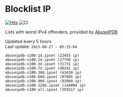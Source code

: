 # Blocklist IP

[![Hits](https://hits.seeyoufarm.com/api/count/incr/badge.svg?url=https%3A%2F%2Fgithub.com%2Fborestad%2Fblocklist-ip%2F&count_bg=%2379C83D&title_bg=%23555555&icon=&icon_color=%23E7E7E7&title=hits&edge_flat=false)](https://hits.seeyoufarm.com)  ![CI](https://img.shields.io/github/workflow/status/borestad/blocklist-ip/CI?style=flat-square)

Lists with worst IPv4 offenders, provided by [AbuseIPDB](https://www.abuseipdb.com/)

<!-- FOOTER-PLACEHOLDER -->
Updated every 5 hours<br>
Last update: `2023-08-27 - 05:15:04`
```
abuseipdb-s100-1d.ipset (22455 ip)
abuseipdb-s100-2d.ipset (27750 ip)
abuseipdb-s100-3d.ipset (31731 ip)
abuseipdb-s100-7d.ipset (40242 ip)
abuseipdb-s100-30d.ipset (63430 ip)
abuseipdb-s100-60d.ipset (87885 ip)
abuseipdb-s100-90d.ipset (93004 ip)
abuseipdb-s100-120d.ipset (144004 ip)
abuseipdb-s100-all.ipset (355517 ip)
```
